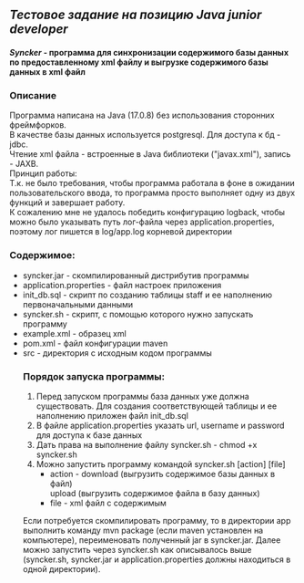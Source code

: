 <h2><em>Тестовое задание на позицию Java junior developer</em></h2>
<h4><em>Syncker</em> - программа для синхронизации содержимого базы данных по предоставленному xml файлу и выгрузке содержимого базы данных в xml файл</h4>

<h3>Описание</h3>
<p>
Программа написана на Java (17.0.8) без использования сторонних фреймфорков.<br/>
В качестве базы данных используется postgresql. Для доступа к бд - jdbc.<br/>
Чтение xml файла - встроенные в Java библиотеки ("javax.xml"), запись - JAXB.<br/>
Принцип работы:<br/>
Т.к. не было требования, чтобы программа работала в фоне в ожидании пользовательского ввода, то программа просто выполняет одну из двух функций и завершает работу.<br/>
К сожалению мне не удалось победить конфигурацию logback, чтобы можно было указывать путь лог-файла через application.properties, поэтому лог пишется в log/app.log корневой директории</br>

</p>

<h3>Содержимое:</h3>
<p>
<ul>
<li>syncker.jar - скомпилированный дистрибутив программы</li>
<li>application.properties - файл настроек приложения</li>
<li>init_db.sql - скрипт по созданию таблицы staff и ее наполнению первоначальными данными</li>
<li>syncker.sh - скрипт, с помощью которого нужно запускать программу</li>
<li>example.xml - образец xml</li>
<li>pom.xml - файл конфигурации maven</li>
<li>src - директория с исходным кодом программы</li>
</p>

<h3>Порядок запуска программы:</h3>
<p>
<ol>
<li>Перед запуском программы база данных уже должна существовать. Для создания соответствующей таблицы и ее наполнению приложен файл init_db.sql</li>
<li>В файле application.properties указать url, username и password для доступа к базе данных</li>
<li>Дать права на выполнение файлу syncker.sh - chmod +x syncker.sh</li>
<li>Можно запустить программу командой syncker.sh [action] [file]
    <ul>
        <li>action - download (выгрузить содержимое базы данных в файл)<br/>
                    upload (выгрузить содержимое файла в базу данных)
        </li>
        <li>file - xml файл с содержимым</li>
    </ul>
</ol>
</p>
<p>
Если потребуется скомпилировать программу, то в директории app выполнить команду mvn package (если maven установлен на компьютере), переименовать полученный jar в syncker.jar. Далее можно запустить через syncker.sh как описывалось выше (syncker.sh, syncker.jar и application.properties должны находиться в одной директории).
</p>
